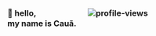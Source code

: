 ### <b>👋 hello,ㅤㅤㅤㅤㅤㅤㅤ![profile-views](https://komarev.com/ghpvc/?username=Nun3s01&style=plastic&color=blue)<br>my name is Cauã.</br></b>
#


